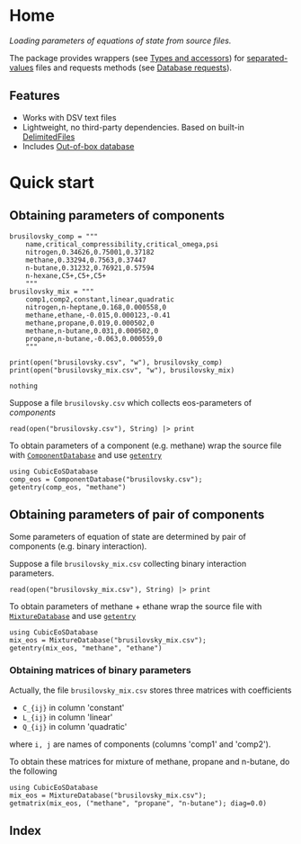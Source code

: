 # Home

*Loading parameters of equations of state from source files.*

The package provides wrappers (see [Types and accessors](@ref)) for [separated-values](https://en.wikipedia.org/wiki/Delimiter-separated_values) files and requests methods (see [Database requests](@ref)).

## Features

- Works with DSV text files
- Lightweight, no third-party dependencies. Based on built-in [DelimitedFiles](https://docs.julialang.org/en/v1/stdlib/DelimitedFiles/)
- Includes [Out-of-box database](@ref)

# Quick start

## Obtaining parameters of components

```@setup rawsource
brusilovsky_comp = """
    name,critical_compressibility,critical_omega,psi
    nitrogen,0.34626,0.75001,0.37182
    methane,0.33294,0.7563,0.37447
    n-butane,0.31232,0.76921,0.57594
    n-hexane,C5+,C5+,C5+
    """
brusilovsky_mix = """
    comp1,comp2,constant,linear,quadratic
    nitrogen,n-heptane,0.168,0.000558,0
    methane,ethane,-0.015,0.000123,-0.41
    methane,propane,0.019,0.000502,0
    methane,n-butane,0.031,0.000502,0
    propane,n-butane,-0.063,0.000559,0
    """

print(open("brusilovsky.csv", "w"), brusilovsky_comp)
print(open("brusilovsky_mix.csv", "w"), brusilovsky_mix)

nothing
```

Suppose a file `brusilovsky.csv` which collects eos-parameters of *components*

```@repl rawsource
read(open("brusilovsky.csv"), String) |> print
```

To obtain parameters of a component (e.g. methane) wrap the source file with [`ComponentDatabase`](@ref) and use [`getentry`](@ref)

```@repl rawsource
using CubicEoSDatabase
comp_eos = ComponentDatabase("brusilovsky.csv");
getentry(comp_eos, "methane")
```

## Obtaining parameters of pair of components

Some parameters of equation of state are determined by pair of components (e.g. binary interaction).

Suppose a file `brusilovsky_mix.csv` collecting binary interaction parameters.

```@repl rawsource
read(open("brusilovsky_mix.csv"), String) |> print
```

To obtain parameters of methane + ethane wrap the source file with [`MixtureDatabase`](@ref) and use [`getentry`](@ref)

```@repl rawsource
using CubicEoSDatabase
mix_eos = MixtureDatabase("brusilovsky_mix.csv");
getentry(mix_eos, "methane", "ethane")
```

### Obtaining matrices of binary parameters

Actually, the file `brusilovsky_mix.csv` stores three matrices with coefficients

- ``C_{ij}`` in column 'constant'
- ``L_{ij}`` in column 'linear'
- ``Q_{ij}`` in column 'quadratic'

where ``i, j`` are names of components (columns 'comp1' and 'comp2').

To obtain these matrices for mixture of methane, propane and n-butane, do the following

```@repl
using CubicEoSDatabase
mix_eos = MixtureDatabase("brusilovsky_mix.csv");
getmatrix(mix_eos, ("methane", "propane", "n-butane"); diag=0.0)
```

## Index

```@index
```
